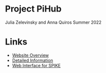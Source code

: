 # Project PiHub #
Julia Zelevinsky and Anna Quiros
Summer 2022

# Links #
* [Website Overview](http://www.ceeoinnovations.org/projectpihub/)
* [Detailed Information](http://www.ceeoinnovations.org/projectpihub/)
* [Web Interface for SPIKE](http://www.ceeoinnovations.org/interface-for-spike/)

